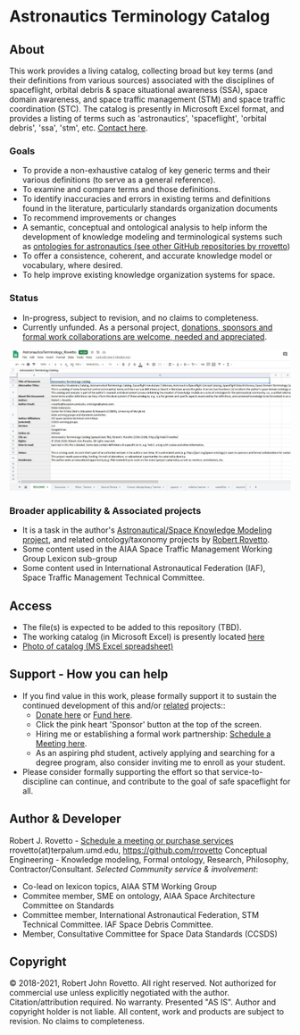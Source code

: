 # Astronautics Terminology Catalog
## About
This work provides a living catalog, collecting broad but key terms (and their definitions from various sources) associated with the disciplines of spaceflight, orbital debris & space situational awareness (SSA), space domain awareness, and space traffic management (STM) and space traffic coordination (STC). The catalog is presently in Microsoft Excel format, and provides a listing of terms such as 'astronautics', 'spaceflight', 'orbital debris', 'ssa', 'stm', etc. [Contact here](https://ontospace.wordpress.com/contact).
### Goals
- To provide a non-exhaustive catalog of key generic terms and their various definitions (to serve as a general reference).
- To examine and compare terms and those definitions. 
- To identify inaccuracies and errors in existing terms and definitions found in the literature, particularly standards organization documents
- To recommend improvements or changes
- A semantic, conceptual and ontological analysis to help inform the development of knowledge modeling and terminological systems such as [ontologies for astronautics (see other GitHub repositories by rrovetto](https://github.com/rrovetto))
- To offer a consistence, coherent, and accurate knowledge model or vocabulary, where desired. 
- To help improve existing knowledge organization systems for space.
### Status
* In-progress, subject to revision, and no claims to completeness.
* Currently unfunded. As a personal project, [donations, sponsors and formal work collaborations are welcome, needed and appreciated](https://tinyurl.com/y9qegjsh).

![Photo of the catalog of spaceflight terms](https://github.com/rrovetto/Astronautics-Terminology/raw/master/photos/Pic_AstronauticalCatalog1.JPG) 
### Broader applicability & Associated projects
- It is a task in the author's [Astronautical/Space Knowledge Modeling project](https://purl.org/space-ontology), and related ontology/taxonomy projects by [Robert Rovetto](https://orcid.org/0000-0003-3835-7817).
- Some content used in the AIAA Space Traffic Management Working Group Lexicon sub-group
- Some content used in International Astronautical Federation (IAF), Space Traffic Management Technical Committee.
## Access
- The file(s) is expected to be added to this repository (TBD).
- The working catalog (in Microsoft Excel) is presently located [here](https://drive.google.com/file/d/1VxThyvuY_VzVl_VNan9cqTsdI6NrYWgX/view?usp=sharing)
- [Photo of catalog (MS Excel spreadsheet)](https://raw.githubusercontent.com/rrovetto/Astronautics-Terminology/master/photos/Pic_AstronauticalCatalog1.JPG)
## Support - How you can help
* If you find value in this work, please formally support it to sustain the continued development of this and/or [related](https://ontospace.wordpress.com) projects:: 
  - [Donate here](https://tinyurl.com/y9qegjsh) or [Fund here](https://gogetfunding.com/knowledge-organization-services-ontology-terminology-metadata-concept-analysis/). 
  - Click the pink heart 'Sponsor' button at the top of the screen.
  - Hiring me or establishing a formal work partnership: [Schedule a Meeting here](http://my.setmore.com/bookingpage/f18db686-98bb-41dd-9097-35218b2a1091/services/sb83f723d7838e4484783cc5a1c675f0e6eedf99d). 
  - As an aspiring phd student, actively applying and searching for a degree program, also consider inviting me to enroll as your student.
* Please consider formally supporting the effort so that service-to-discipline can continue, and contribute to the goal of safe spaceflight for all. 

## Author & Developer
Robert J. Rovetto - [Schedule a meeting or purchase services](https://knowledgemodeling.setmore.com/)
rrovetto(at)terpalum.umd.edu, https://github.com/rrovetto
Conceptual Engineering - Knowledge modeling, Formal ontology, Research, Philosophy, Contractor/Consultant.
_Selected Community service & involvement_:
* Co-lead on lexicon topics, AIAA STM Working Group
* Commitee member, SME on ontology, AIAA Space Architecture Committee on Standards
* Committee member, International Astronautical Federation, STM Technical Committee. IAF Space Debris Committee.
* Member, Consultative Committee for Space Data Standards (CCSDS)

## Copyright
© 2018-2021, Robert John Rovetto. All right reserved.
Not authorized for commercial use unless explicitly negotiated with the author. Citation/attribution required. No warranty. Presented "AS IS". Author and copyright holder is not liable.
All content, work and products are subject to revision. No claims to completeness. 

